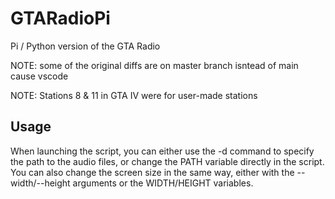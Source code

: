 # GTARadioPi
Pi / Python version of the GTA Radio

NOTE: some of the original diffs are on master branch isntead of main cause vscode

NOTE: Stations 8 & 11 in GTA IV were for user-made stations

## Usage
When launching the script, you can either use the -d command to specify the path to the audio files, or change the PATH variable directly in the script.
You can also change the screen size in the same way, either with the --width/--height arguments or the WIDTH/HEIGHT variables.
